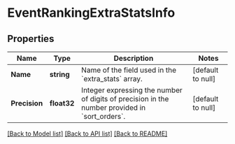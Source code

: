 # EventRankingExtraStatsInfo

## Properties
Name | Type | Description | Notes
------------ | ------------- | ------------- | -------------
**Name** | **string** | Name of the field used in the &#x60;extra_stats&#x60; array. | [default to null]
**Precision** | **float32** | Integer expressing the number of digits of precision in the number provided in &#x60;sort_orders&#x60;. | [default to null]

[[Back to Model list]](../README.md#documentation-for-models) [[Back to API list]](../README.md#documentation-for-api-endpoints) [[Back to README]](../README.md)


